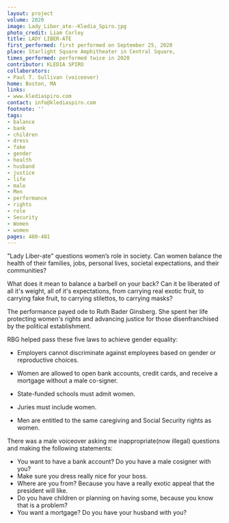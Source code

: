 ```yaml
---
layout: project
volume: 2020
image: Lady_Liber_ate--Kledia_Spiro.jpg
photo_credit: Liam Corley
title: LADY LIBER-ATE
first_performed: first performed on September 25, 2020
place: Starlight Square Amphitheater in Central Square,
times_performed: performed twice in 2020
contributor: KLEDIA SPIRO
collaborators:
- Paul T. Sullivan (voiceover)
home: Boston, MA
links:
- www.klediaspiro.com
contact: info@klediaspiro.com
footnote: ''
tags:
- balance
- bank
- children
- dress
- fake
- gender
- health
- husband
- justice
- life
- male
- Men
- performance
- rights
- role
- Security
- Women
- women
pages: 480-481
---
```



"Lady Liber-ate" questions women’s role in society. Can women balance the health of their families, jobs, personal lives, societal expectations, and their communities? 

What does it mean to balance a barbell on your back? Can it be liberated of all it's weight, all of it's expectations, from carrying real exotic fruit, to carrying fake fruit, to carrying stilettos, to carrying masks?

The performance payed ode to Ruth Bader Ginsberg. She spent her life protecting women's rights and advancing justice for those disenfranchised by the political establishment. 

RBG helped pass these five laws to achieve gender equality:

* Employers cannot discriminate against employees based on gender or reproductive choices. 

* Women are allowed to open bank accounts, credit cards, and receive a mortgage without a male co-signer. 

* State-funded schools must admit women. 

* Juries must include women. 

* Men are entitled to the same caregiving and Social Security rights as women.

There was a male voiceover asking me inappropriate(now illegal) questions and making the following statements: 
- You want to have a bank account? Do you have a male cosigner with you?
- Make sure you dress really nice for your boss.
- Where are you from? Because you have a really exotic appeal that the president will like.
- Do you have children or planning on having some, because you know that is a problem?
- You want a mortgage? Do you have your husband with you?
